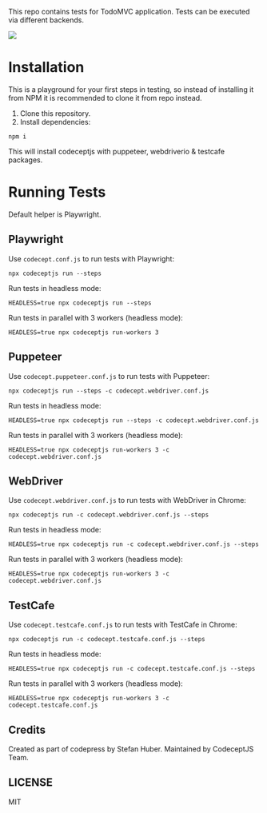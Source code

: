 This repo contains tests for TodoMVC application.
Tests can be executed via different backends.

![](todo.png)

# Installation

This is a playground for your first steps in testing, so instead of installing it from NPM it is recommended to clone it from repo instead.

1. Clone this repository.
2. Install dependencies:

```
npm i
```

This will install codeceptjs with puppeteer, webdriverio & testcafe packages. 

# Running Tests

Default helper is Playwright.

## Playwright

Use `codecept.conf.js` to run tests with Playwright:

```
npx codeceptjs run --steps
```

Run tests in headless mode:

```
HEADLESS=true npx codeceptjs run --steps
```

Run tests in parallel with 3 workers (headless mode):

```
HEADLESS=true npx codeceptjs run-workers 3
```


## Puppeteer

Use `codecept.puppeteer.conf.js` to run tests with Puppeteer:

```
npx codeceptjs run --steps -c codecept.webdriver.conf.js 
```

Run tests in headless mode:

```
HEADLESS=true npx codeceptjs run --steps -c codecept.webdriver.conf.js 
```

Run tests in parallel with 3 workers (headless mode):

```
HEADLESS=true npx codeceptjs run-workers 3 -c codecept.webdriver.conf.js 
```

## WebDriver

Use `codecept.webdriver.conf.js` to run tests with WebDriver in Chrome:

```
npx codeceptjs run -c codecept.webdriver.conf.js --steps 
```

Run tests in headless mode:

```
HEADLESS=true npx codeceptjs run -c codecept.webdriver.conf.js --steps 
```

Run tests in parallel with 3 workers (headless mode):

```
HEADLESS=true npx codeceptjs run-workers 3 -c codecept.webdriver.conf.js
```

## TestCafe

Use `codecept.testcafe.conf.js` to run tests with TestCafe in Chrome:

```
npx codeceptjs run -c codecept.testcafe.conf.js --steps 
```

Run tests in headless mode:

```
HEADLESS=true npx codeceptjs run -c codecept.testcafe.conf.js --steps 
```

Run tests in parallel with 3 workers (headless mode):

```
HEADLESS=true npx codeceptjs run-workers 3 -c codecept.testcafe.conf.js
```

## Credits

Created as part of codepress by Stefan Huber.
Maintained by CodeceptJS Team.

## LICENSE

MIT
